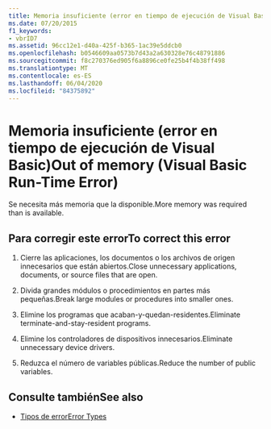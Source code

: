 ```yaml
---
title: Memoria insuficiente (error en tiempo de ejecución de Visual Basic)
ms.date: 07/20/2015
f1_keywords:
- vbrID7
ms.assetid: 96cc12e1-d40a-425f-b365-1ac39e5ddcb0
ms.openlocfilehash: b0546609aa0573b7d43a2a630328e76c48791886
ms.sourcegitcommit: f8c270376ed905f6a8896ce0fe25b4f4b38ff498
ms.translationtype: MT
ms.contentlocale: es-ES
ms.lasthandoff: 06/04/2020
ms.locfileid: "84375892"
---
```

# <a name="out-of-memory-visual-basic-run-time-error"></a><span data-ttu-id="c86b3-102">Memoria insuficiente (error en tiempo de ejecución de Visual Basic)</span><span class="sxs-lookup"><span data-stu-id="c86b3-102">Out of memory (Visual Basic Run-Time Error)</span></span>
<span data-ttu-id="c86b3-103">Se necesita más memoria que la disponible.</span><span class="sxs-lookup"><span data-stu-id="c86b3-103">More memory was required than is available.</span></span>  
  
## <a name="to-correct-this-error"></a><span data-ttu-id="c86b3-104">Para corregir este error</span><span class="sxs-lookup"><span data-stu-id="c86b3-104">To correct this error</span></span>  
  
1. <span data-ttu-id="c86b3-105">Cierre las aplicaciones, los documentos o los archivos de origen innecesarios que están abiertos.</span><span class="sxs-lookup"><span data-stu-id="c86b3-105">Close unnecessary applications, documents, or source files that are open.</span></span>  
  
2. <span data-ttu-id="c86b3-106">Divida grandes módulos o procedimientos en partes más pequeñas.</span><span class="sxs-lookup"><span data-stu-id="c86b3-106">Break large modules or procedures into smaller ones.</span></span>  
  
3. <span data-ttu-id="c86b3-107">Elimine los programas que acaban-y-quedan-residentes.</span><span class="sxs-lookup"><span data-stu-id="c86b3-107">Eliminate terminate-and-stay-resident programs.</span></span>  
  
4. <span data-ttu-id="c86b3-108">Elimine los controladores de dispositivos innecesarios.</span><span class="sxs-lookup"><span data-stu-id="c86b3-108">Eliminate unnecessary device drivers.</span></span>  
  
5. <span data-ttu-id="c86b3-109">Reduzca el número de variables públicas.</span><span class="sxs-lookup"><span data-stu-id="c86b3-109">Reduce the number of public variables.</span></span>  
  
## <a name="see-also"></a><span data-ttu-id="c86b3-110">Consulte también</span><span class="sxs-lookup"><span data-stu-id="c86b3-110">See also</span></span>

- [<span data-ttu-id="c86b3-111">Tipos de error</span><span class="sxs-lookup"><span data-stu-id="c86b3-111">Error Types</span></span>](../programming-guide/language-features/error-types.md)
